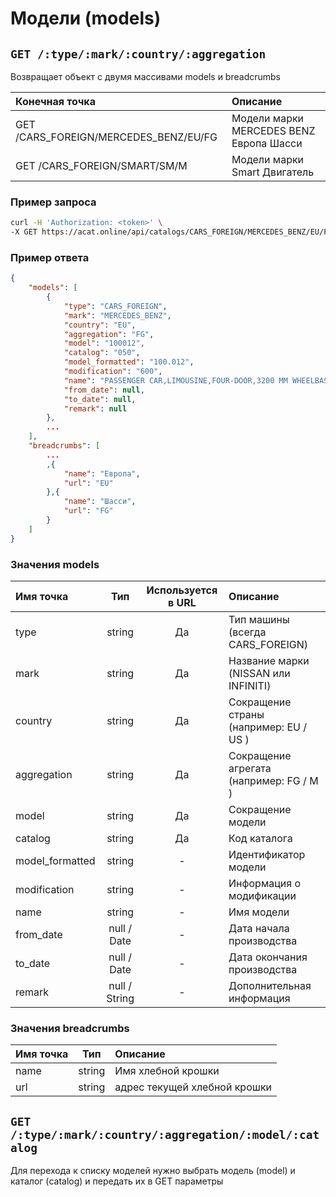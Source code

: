 # Модели (models)

## `GET /:type/:mark/:country/:aggregation`

Возвращает объект с двумя массивами models и breadcrumbs

| Конечная точка | Описание |
| :---- | :--------------- |
| GET /CARS_FOREIGN/MERCEDES_BENZ/EU/FG | Модели марки MERCEDES BENZ Европа Шасси |
| GET /CARS_FOREIGN/SMART/SM/M | Модели марки Smart Двигатель |

### Пример запроса

```bash
curl -H 'Authorization: <token>' \
-X GET https://acat.online/api/catalogs/CARS_FOREIGN/MERCEDES_BENZ/EU/FG
```

### Пример ответа

```json
{
    "models": [
        {
            "type": "CARS_FOREIGN",
            "mark": "MERCEDES_BENZ",
            "country": "EU",
            "aggregation": "FG",
            "model": "100012",
            "catalog": "050",
            "model_formatted": "100.012",
            "modification": "600",
            "name": "PASSENGER CAR,LIMOUSINE,FOUR-DOOR,3200 MM WHEELBASE",
            "from_date": null,
            "to_date": null,
            "remark": null
        },
        ...
    ],
    "breadcrumbs": [
        ...
        ,{
            "name": "Европа",
            "url": "EU"
        },{
            "name": "Шасси",
            "url": "FG"
        }
    ]
}
```

### Значения models

| Имя точка | Тип | Используется в URL | Описание |
| :---- | :------: | :------: | :--------------- |
| type | string | Да | Тип машины (всегда CARS_FOREIGN) |
| mark | string | Да | Название марки (NISSAN или INFINITI) |
| country | string | Да | Сокращение страны (например: EU / US ) |
| aggregation | string | Да | Сокращение агрегата (например: FG / M ) |
| model | string | Да | Сокращение модели |
| catalog | string | Да | Код каталога |
| model_formatted | string | - | Идентификатор модели |
| modification | string | - | Информация о модификации |
| name | string | - | Имя модели |
| from_date | null / Date | - | Дата начала производства |
| to_date | null / Date | - | Дата окончания производства |
| remark | null / String | - | Дополнительная информация |

### Значения breadcrumbs

| Имя точка | Тип | Описание |
| :---- | :------: | :--------------- |
| name | string | Имя хлебной крошки |
| url | string | адрес текущей хлебной крошки |


## `GET /:type/:mark/:country/:aggregation/:model/:catalog`

Для перехода к списку моделей нужно выбрать модель (model) и каталог (catalog) и передать их в GET параметры